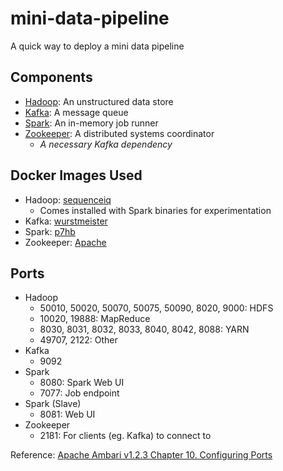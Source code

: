 # mini-data-pipeline
A quick way to deploy a mini data pipeline 

## Components
- [Hadoop](http://hadoop.apache.org/): An unstructured data store
- [Kafka](https://kafka.apache.org/): A message queue
- [Spark](https://spark.apache.org/): An in-memory job runner
- [Zookeeper](https://zookeeper.apache.org/): A distributed systems coordinator
    - *A necessary Kafka dependency*

## Docker Images Used
- Hadoop: [sequenceiq](https://hub.docker.com/r/sequenceiq/spark/)
    - Comes installed with Spark binaries for experimentation
- Kafka: [wurstmeister](https://hub.docker.com/r/wurstmeister/kafka/)
- Spark: [p7hb](https://hub.docker.com/r/p7hb/docker-spark/)
- Zookeeper:  [Apache](https://hub.docker.com/_/zookeeper/)

## Ports
- Hadoop
    - 50010, 50020, 50070, 50075, 50090, 8020, 9000: HDFS
    - 10020, 19888: MapReduce
    - 8030, 8031, 8032, 8033, 8040, 8042, 8088: YARN
    - 49707, 2122: Other
- Kafka
    - 9092
- Spark
    - 8080: Spark Web UI
    - 7077: Job endpoint
- Spark (Slave)
    - 8081: Web UI
- Zookeeper
    - 2181: For clients (eg. Kafka) to connect to
    
Reference: [Apache Ambari v1.2.3 Chapter 10. Configuring Ports
](https://ambari.apache.org/1.2.3/installing-hadoop-using-ambari/content/reference_chap2.html)